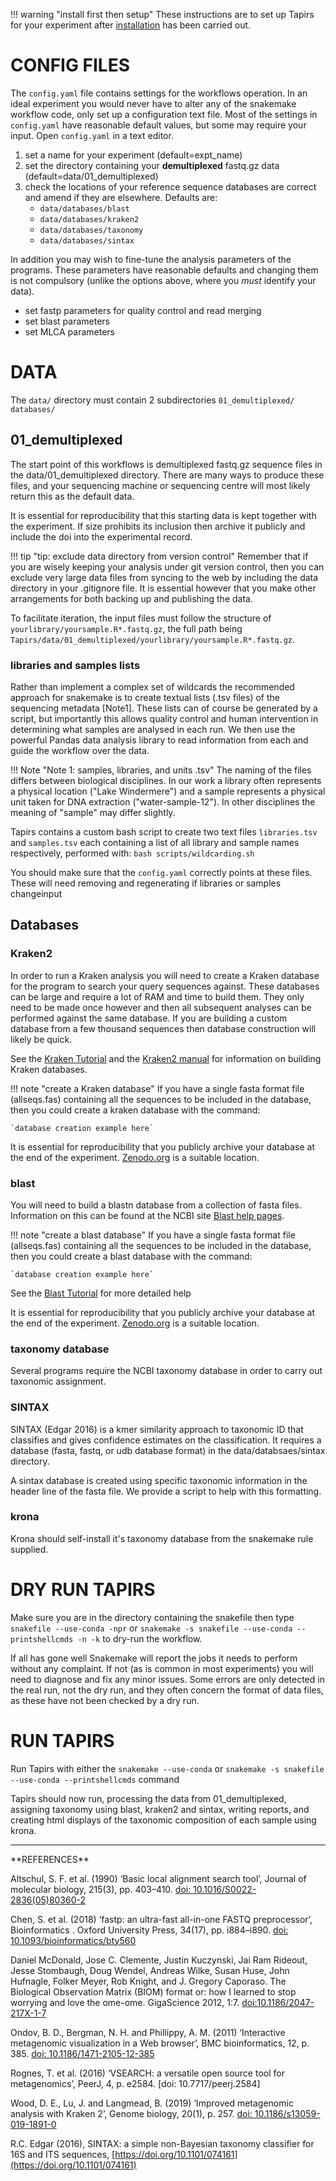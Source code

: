 
!!! warning "install first then setup"
    These instructions are to set up Tapirs for your experiment after [installation](installation.md) has been carried out.

# CONFIG FILES
The `config.yaml` file contains settings for the workflows operation. In an ideal experiment you would never have to alter any of the snakemake workflow code, only set up a configuration text file. Most of the settings in `config.yaml` have reasonable default values, but some may require your input. Open `config.yaml` in a text editor.

1. set a name for your experiment (default=expt_name)
2. set the directory containing your **demultiplexed** fastq.gz data (default=data/01_demultiplexed)
3. check the locations of your reference sequence databases are correct and amend if they are elsewhere. Defaults are:
    - `data/databases/blast`
    - `data/databases/kraken2`
    - `data/databases/taxonomy`
    - `data/databases/sintax`

In addition you may wish to fine-tune the analysis parameters of the programs. These parameters have reasonable defaults and changing them is not compulsory (unlike the options above, where you _must_ identify your data).

- set fastp parameters for quality control and read merging
- set blast parameters
- set MLCA parameters

# DATA

The `data/` directory must contain 2 subdirectories `01_demultiplexed/` `databases/`

## 01_demultiplexed
The start point of this workflows is demultiplexed fastq.gz sequence files in the data/01_demultiplexed directory. There are many ways to produce these files, and your sequencing machine or sequencing centre will most likely return this as the default data.

It is essential for reproducibility that this starting data is kept together with the experiment. If size prohibits its inclusion then archive it publicly and include the doi into the experimental record.

!!! tip "tip: exclude data directory from version control"
    Remember that if you are wisely keeping your analysis under git version control, then you can exclude very large data files from syncing to the web by including the data directory in your .gitignore file. It is essential however that you make other arrangements for both backing up and publishing the data.

To facilitate iteration, the input files must follow the structure of `yourlibrary/yoursample.R*.fastq.gz`, the full path being `Tapirs/data/01_demultiplexed/yourlibrary/yoursample.R*.fastq.gz`.

### libraries and samples lists
Rather than implement a complex set of wildcards the recommended approach for snakemake is to create textual lists (.tsv files) of the sequencing metadata [Note1]. These lists can of course be generated by a script, but importantly this allows quality control and human intervention in determining what samples are analysed in each run. We then use the powerful Pandas data analysis library to read information from each and guide the workflow over the data.

!!! Note "Note 1: samples, libraries, and units .tsv"
    The naming of the files differs between biological disciplines. In our work a library often represents a physical location ("Lake Windermere") and a sample represents a physical unit taken for DNA extraction ("water-sample-12"). In other disciplines the meaning of "sample" may differ slightly.

Tapirs contains a custom bash script to create two text files `libraries.tsv` and `samples.tsv` each containing a list of all library and sample names respectively, performed with:
`bash scripts/wildcarding.sh`

You should make sure that the `config.yaml` correctly points at these files. These will need removing and regenerating if libraries or samples changeinput

## Databases
### Kraken2
In order to run a Kraken analysis you will need to create a Kraken database for the program to search your query sequences against. These databases can be large and require a lot of RAM and time to build them. They only need to be made once however and then all subsequent analyses can be performed against the same database. If you are building a custom database from a few thousand sequences then database construction will likely be quick.

See the [Kraken Tutorial](../Tutorials/kraken_tutorial.md) and the [Kraken2 manual](https://ccb.jhu.edu/software/kraken2/index.shtml?t=manual) for information on building Kraken databases.

!!! note "create a Kraken database"
    If you have a single fasta format file (allseqs.fas) containing all the sequences to be included in the database, then you could create a kraken database with the command:

    `database creation example here`

It is essential for reproducibility that you publicly archive your database at the end of the experiment. [Zenodo.org](zenodo.org) is a suitable location.

### blast
You will need to build a blastn database from a collection of fasta files. Information on this can be found at the NCBI site [Blast help pages](https://www.ncbi.nlm.nih.gov/books/NBK279680/).

!!! note "create a blast database"
    If you have a single fasta format file (allseqs.fas) containing all the sequences to be included in the database, then you could create a blast database with the command:

    `database creation example here`
See the [Blast Tutorial](../Tutorials/blast_tutorial.md) for more detailed help

It is essential for reproducibility that you publicly archive your database at the end of the experiment. [Zenodo.org](zenodo.org) is a suitable location.

### taxonomy database
Several programs require the NCBI taxonomy database in order to carry out taxonomic assignment.

### SINTAX
SINTAX (Edgar 2016) is a kmer similarity approach to taxonomic ID that classifies and gives confidence estimates on the classification. It requires a database (fasta, fastq, or udb database format) in the data/databsaes/sintax directory.

A sintax database is created using specific taxonomic information in the header line of the fasta file. We provide a script to help with this formatting.

### krona
Krona should self-install it's taxonomy database from the snakemake rule supplied.

# DRY RUN TAPIRS
Make sure you are in the directory containing the snakefile then type `snakefile --use-conda -npr`  or `snakemake -s snakefile --use-conda --printshellcmds -n -k` to dry-run the workflow.

If all has gone well Snakemake will report the jobs it needs to perform without any complaint. If not (as is common in most experiments) you will need to diagnose and fix any minor issues. Some errors are only detected in the real run, not the dry run, and they often concern the format of data files, as these have not been checked by a dry run.

# RUN TAPIRS
Run Tapirs with either the `snakemake --use-conda` or `snakemake -s snakefile --use-conda --printshellcmds` command

Tapirs should now run, processing the data from 01_demultiplexed, assigning taxonomy using blast, kraken2 and sintax, writing reports, and creating html displays of the taxonomic composition of each sample using krona.

<hr>
**REFERENCES**



Altschul, S. F. et al. (1990) ‘Basic local alignment search tool’, Journal of molecular biology, 215(3), pp. 403–410. [doi: 10.1016/S0022-2836(05)80360-2](https://doi.org/10.1016/S0022-2836(05)80360-2)

Chen, S. et al. (2018) ‘fastp: an ultra-fast all-in-one FASTQ preprocessor’, Bioinformatics . Oxford University Press, 34(17), pp. i884–i890. [doi: 10.1093/bioinformatics/bty560](https://doi.org/10.1093/bioinformatics/bty560)

Daniel McDonald, Jose C. Clemente, Justin Kuczynski, Jai Ram Rideout, Jesse Stombaugh, Doug Wendel, Andreas Wilke, Susan Huse, John Hufnagle, Folker Meyer, Rob Knight, and J. Gregory Caporaso. The Biological Observation Matrix (BIOM) format or: how I learned to stop worrying and love the ome-ome. GigaScience 2012, 1:7. [doi:10.1186/2047-217X-1-7](https://doi.org/10.1186/2047-217X-1-7)

Ondov, B. D., Bergman, N. H. and Phillippy, A. M. (2011) ‘Interactive metagenomic visualization in a Web browser’, BMC bioinformatics, 12, p. 385. [doi: 10.1186/1471-2105-12-385](https://doi.org/10.1186/1471-2105-12-385)

Rognes, T. et al. (2016) ‘VSEARCH: a versatile open source tool for metagenomics’, PeerJ, 4, p. e2584. [doi: 10.7717/peerj.2584]

Wood, D. E., Lu, J. and Langmead, B. (2019) ‘Improved metagenomic analysis with Kraken 2’, Genome biology, 20(1), p. 257. [doi: 10.1186/s13059-019-1891-0](https://doi.org/10.1186/s13059-019-1891-0)

R.C. Edgar (2016), SINTAX: a simple non-Bayesian taxonomy classifier for 16S and ITS sequences, [https://doi.org/10.1101/074161](https://doi.org/10.1101/074161)

